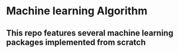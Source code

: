 # Machine learning Algorithm 
## This repo features several machine learning packages implemented from scratch 
